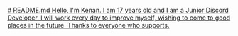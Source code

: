 [# README.md
Hello, I'm Kenan. I am 17 years old and I am a Junior Discord Developer. I will work every day to improve myself, wishing to come to good places in the future. Thanks to everyone who supports.
](https://user-images.githubusercontent.com/5679180/79618120-0daffb80-80be-11ea-819e-d2b0fa904d07.gif)

